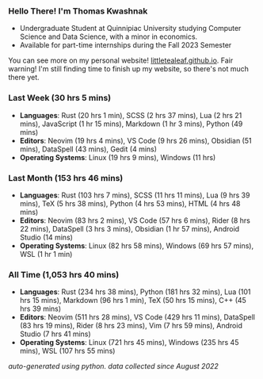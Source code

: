 
### Hello There! I'm Thomas Kwashnak

- Undergraduate Student at Quinnipiac University studying Computer Science and Data Science, with a minor in economics.
- Available for part-time internships during the Fall 2023 Semester

You can see more on my personal website! [littletealeaf.github.io](https://littletealeaf.github.io). Fair warning! I'm still finding time to finish up my website, so there's not much there yet.

### Last Week (30 hrs 5 mins)
- **Languages**: Rust (20 hrs 1 min), SCSS (2 hrs 37 mins), Lua (2 hrs 21 mins), JavaScript (1 hr 15 mins), Markdown (1 hr 3 mins), Python (49 mins)
- **Editors**: Neovim (19 hrs 4 mins), VS Code (9 hrs 26 mins), Obsidian (51 mins), DataSpell (43 mins), Gedit (4 mins)
- **Operating Systems**: Linux (19 hrs 9 mins), Windows (11 hrs)
    
### Last Month (153 hrs 46 mins)
- **Languages**: Rust (103 hrs 7 mins), SCSS (11 hrs 11 mins), Lua (9 hrs 39 mins), TeX (5 hrs 38 mins), Python (4 hrs 53 mins), HTML (4 hrs 48 mins)
- **Editors**: Neovim (83 hrs 2 mins), VS Code (57 hrs 6 mins), Rider (8 hrs 22 mins), DataSpell (3 hrs 3 mins), Obsidian (1 hr 57 mins), Android Studio (14 mins)
- **Operating Systems**: Linux (82 hrs 58 mins), Windows (69 hrs 57 mins), WSL (1 hr 1 min)
    
### All Time (1,053 hrs 40 mins)
- **Languages**: Rust (234 hrs 38 mins), Python (181 hrs 32 mins), Lua (101 hrs 15 mins), Markdown (96 hrs 1 min), TeX (50 hrs 15 mins), C++ (45 hrs 39 mins)
- **Editors**: Neovim (511 hrs 28 mins), VS Code (429 hrs 11 mins), DataSpell (83 hrs 19 mins), Rider (8 hrs 23 mins), Vim (7 hrs 59 mins), Android Studio (7 hrs 41 mins)
- **Operating Systems**: Linux (721 hrs 45 mins), Windows (235 hrs 45 mins), WSL (107 hrs 55 mins)
    

*auto-generated using python. data collected since August 2022*

